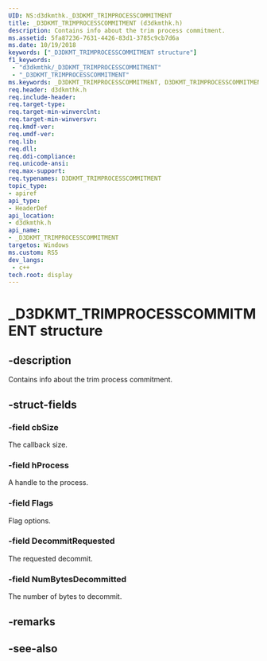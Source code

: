 ```yaml
---
UID: NS:d3dkmthk._D3DKMT_TRIMPROCESSCOMMITMENT
title: _D3DKMT_TRIMPROCESSCOMMITMENT (d3dkmthk.h)
description: Contains info about the trim process commitment.
ms.assetid: 5fa87236-7631-4426-83d1-3785c9cb7d6a
ms.date: 10/19/2018
keywords: ["_D3DKMT_TRIMPROCESSCOMMITMENT structure"]
f1_keywords:
 - "d3dkmthk/_D3DKMT_TRIMPROCESSCOMMITMENT"
 - "_D3DKMT_TRIMPROCESSCOMMITMENT"
ms.keywords: _D3DKMT_TRIMPROCESSCOMMITMENT, D3DKMT_TRIMPROCESSCOMMITMENT, 
req.header: d3dkmthk.h
req.include-header:
req.target-type:
req.target-min-winverclnt:
req.target-min-winversvr:
req.kmdf-ver:
req.umdf-ver:
req.lib:
req.dll:
req.ddi-compliance:
req.unicode-ansi:
req.max-support:
req.typenames: D3DKMT_TRIMPROCESSCOMMITMENT
topic_type: 
- apiref
api_type: 
- HeaderDef
api_location: 
- d3dkmthk.h
api_name: 
- _D3DKMT_TRIMPROCESSCOMMITMENT
targetos: Windows
ms.custom: RS5
dev_langs:
 - c++
tech.root: display
---
```


# _D3DKMT_TRIMPROCESSCOMMITMENT structure

## -description

Contains info about the trim process commitment.

## -struct-fields

### -field cbSize

The callback size.

### -field hProcess

A handle to the process.

### -field Flags

Flag options.

### -field DecommitRequested

The requested decommit.

### -field NumBytesDecommitted

The number of bytes to decommit.

## -remarks

## -see-also
